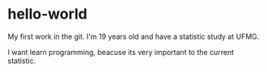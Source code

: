 # hello-world

My first work in the git.
I'm 19 years old and have a statistic study at UFMG.

I want learn programming, beacuse its very important to the current statistic.
